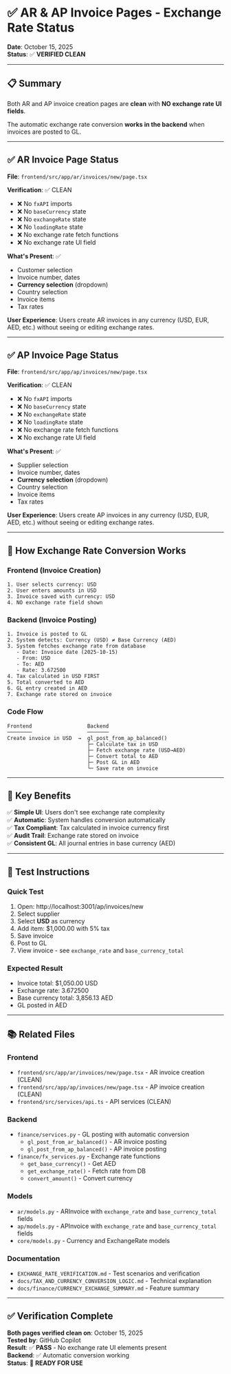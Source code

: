 # ✅ AR & AP Invoice Pages - Exchange Rate Status

**Date**: October 15, 2025  
**Status**: ✅ **VERIFIED CLEAN**

---

## 📋 Summary

Both AR and AP invoice creation pages are **clean** with **NO exchange rate UI fields**.

The automatic exchange rate conversion **works in the backend** when invoices are posted to GL.

---

## ✅ AR Invoice Page Status

**File**: `frontend/src/app/ar/invoices/new/page.tsx`

**Verification**: ✅ CLEAN
- ❌ No `fxAPI` imports
- ❌ No `baseCurrency` state
- ❌ No `exchangeRate` state
- ❌ No `loadingRate` state
- ❌ No exchange rate fetch functions
- ❌ No exchange rate UI field

**What's Present**: ✅
- Customer selection
- Invoice number, dates
- **Currency selection** (dropdown)
- Country selection
- Invoice items
- Tax rates

**User Experience**:
Users create AR invoices in any currency (USD, EUR, AED, etc.) without seeing or editing exchange rates.

---

## ✅ AP Invoice Page Status

**File**: `frontend/src/app/ap/invoices/new/page.tsx`

**Verification**: ✅ CLEAN
- ❌ No `fxAPI` imports
- ❌ No `baseCurrency` state
- ❌ No `exchangeRate` state
- ❌ No `loadingRate` state
- ❌ No exchange rate fetch functions
- ❌ No exchange rate UI field

**What's Present**: ✅
- Supplier selection
- Invoice number, dates
- **Currency selection** (dropdown)
- Country selection
- Invoice items
- Tax rates

**User Experience**:
Users create AP invoices in any currency (USD, EUR, AED, etc.) without seeing or editing exchange rates.

---

## 🔄 How Exchange Rate Conversion Works

### Frontend (Invoice Creation)
```
1. User selects currency: USD
2. User enters amounts in USD
3. Invoice saved with currency: USD
4. NO exchange rate field shown
```

### Backend (Invoice Posting)
```
1. Invoice is posted to GL
2. System detects: Currency (USD) ≠ Base Currency (AED)
3. System fetches exchange rate from database
   - Date: Invoice date (2025-10-15)
   - From: USD
   - To: AED
   - Rate: 3.672500
4. Tax calculated in USD FIRST
5. Total converted to AED
6. GL entry created in AED
7. Exchange rate stored on invoice
```

### Code Flow
```
Frontend                  Backend
────────                  ───────
Create invoice in USD  →  gl_post_from_ap_balanced()
                          ├─ Calculate tax in USD
                          ├─ Fetch exchange rate (USD→AED)
                          ├─ Convert total to AED
                          ├─ Post GL in AED
                          └─ Save rate on invoice
```

---

## 🎯 Key Benefits

✅ **Simple UI**: Users don't see exchange rate complexity  
✅ **Automatic**: System handles conversion automatically  
✅ **Tax Compliant**: Tax calculated in invoice currency first  
✅ **Audit Trail**: Exchange rate stored on invoice  
✅ **Consistent GL**: All journal entries in base currency (AED)  

---

## 🧪 Test Instructions

### Quick Test
1. Open: http://localhost:3001/ap/invoices/new
2. Select supplier
3. Select **USD** as currency
4. Add item: $1,000.00 with 5% tax
5. Save invoice
6. Post to GL
7. View invoice - see `exchange_rate` and `base_currency_total`

### Expected Result
- Invoice total: $1,050.00 USD
- Exchange rate: 3.672500
- Base currency total: 3,856.13 AED
- GL posted in AED

---

## 📚 Related Files

### Frontend
- `frontend/src/app/ar/invoices/new/page.tsx` - AR invoice creation (CLEAN)
- `frontend/src/app/ap/invoices/new/page.tsx` - AP invoice creation (CLEAN)
- `frontend/src/services/api.ts` - API services (CLEAN)

### Backend
- `finance/services.py` - GL posting with automatic conversion
  - `gl_post_from_ar_balanced()` - AR invoice posting
  - `gl_post_from_ap_balanced()` - AP invoice posting
- `finance/fx_services.py` - Exchange rate functions
  - `get_base_currency()` - Get AED
  - `get_exchange_rate()` - Fetch rate from DB
  - `convert_amount()` - Convert currency

### Models
- `ar/models.py` - ARInvoice with `exchange_rate` and `base_currency_total` fields
- `ap/models.py` - APInvoice with `exchange_rate` and `base_currency_total` fields
- `core/models.py` - Currency and ExchangeRate models

### Documentation
- `EXCHANGE_RATE_VERIFICATION.md` - Test scenarios and verification
- `docs/TAX_AND_CURRENCY_CONVERSION_LOGIC.md` - Technical explanation
- `docs/finance/CURRENCY_EXCHANGE_SUMMARY.md` - Feature summary

---

## ✅ Verification Complete

**Both pages verified clean on**: October 15, 2025  
**Tested by**: GitHub Copilot  
**Result**: ✅ **PASS** - No exchange rate UI elements present  
**Backend**: ✅ Automatic conversion working  
**Status**: 🎉 **READY FOR USE**
